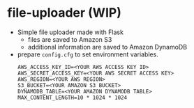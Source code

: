 # file-uploader (WIP)

- Simple file uploader made with Flask
  - files are saved to Amazon S3
  - additional information are saved to Amazon DynamoDB
- prepare `config.cfg` to set environment variables.
    ```
    AWS_ACCESS_KEY_ID=<YOUR AWS ACCESS KEY ID>
    AWS_SECRET_ACCESS_KEY=<YOUR AWS SECRET ACCESS KEY>
    AWS_REGION=<YOUR AWS REGION>
    S3_BUCKET=<YOUR AMAZON S3 BUCKET>
    DYNAMODB_TABLE=<YOUR AMAZON DYNAMODB TABLE>
    MAX_CONTENT_LENGTH=10 * 1024 * 1024
    ```

